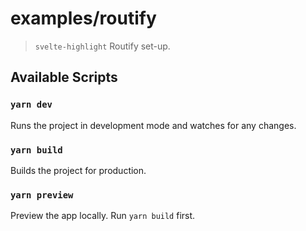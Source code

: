 # examples/routify

> `svelte-highlight` Routify set-up.

## Available Scripts

### `yarn dev`

Runs the project in development mode and watches for any changes.

### `yarn build`

Builds the project for production.

### `yarn preview`

Preview the app locally. Run `yarn build` first.
